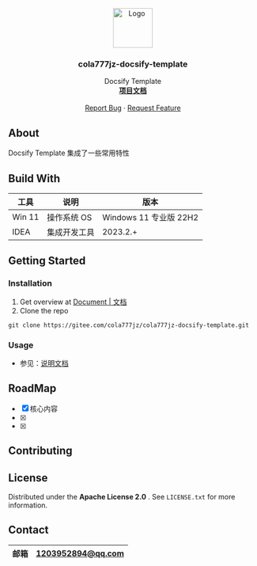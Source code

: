 <div align="center">
  <a href="https://gitee.com/cola777jz/cola777jz-docsify-template">
    <img src="https://cola-picgo-1311841992.cos.ap-beijing.myqcloud.com/myDoc2023_icon_live.svg" alt="Logo" width="80"
      height="80">
  </a>
</div>
<h3 align="center">cola777jz-docsify-template</h3>

<p align="center">
  Docsify Template
  <br />
  <a href="https://gitee.com/cola777jz/cola777jz-docsify-template/tree/master/"><strong>项目文档</strong></a>
  <br />
  <br />
  <a href="https://gitee.com/cola777jz/cola777jz-docsify-template/issues">Report Bug</a>
  ·
  <a href="https://gitee.com/cola777jz/cola777jz-docsify-template/pulls">Request Feature</a>
</p>

## About

Docsify Template 集成了一些常用特性

## Build With

| 工具         | 说明         | 版本                  |
|------------|------------|---------------------|
| Win 11     | 操作系统 OS    | Windows 11 专业版 22H2 |
| IDEA       | 集成开发工具     | 2023.2.+            |

## Getting Started

### Installation

1. Get overview at [Document | 文档]([地址](https://gitee.com/cola777jz/cola777jz-docsify-template/tree/master/))
2. Clone the repo

```shell
git clone https://gitee.com/cola777jz/cola777jz-docsify-template.git
```

### Usage

- 参见：[说明文档](./docs/README.md)

## RoadMap

- [x] 核心内容
- [x] 
- [x] 

## Contributing

## License

Distributed under the  **Apache License 2.0** . See `LICENSE.txt` for more information.

## Contact

| 邮箱 | 1203952894@qq.com |
|----|-------------------|

